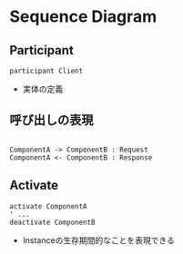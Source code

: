 # Sequence Diagram


## Participant

```text
participant Client
```

* 実体の定義


## 呼び出しの表現

```text

ComponentA -> ComponentB : Request
ComponentA <- ComponentB : Response
```

## Activate

```text
activate ComponentA
' ...
deactivate ComponentB
```

* Instanceの生存期間的なことを表現できる
